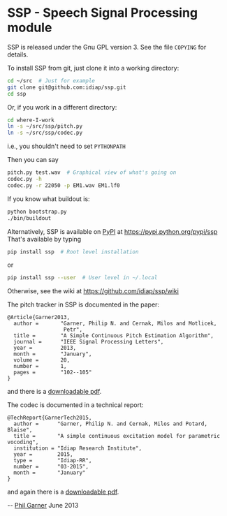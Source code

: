 # SSP - Speech Signal Processing module

SSP is released under the Gnu GPL version 3.  See the file `COPYING`
for details.

To install SSP from git, just clone it into a working directory:
```sh
cd ~/src  # Just for example
git clone git@github.com:idiap/ssp.git
cd ssp
```
Or, if you work in a different directory:
```sh
cd where-I-work
ln -s ~/src/ssp/pitch.py
ln -s ~/src/ssp/codec.py
```
i.e., you shouldn't need to set `PYTHONPATH`

Then you can say
```sh
pitch.py test.wav  # Graphical view of what's going on
codec.py -h
codec.py -r 22050 -p EM1.wav EM1.lf0
```

If you know what buildout is:
```sh
python bootstrap.py
./bin/buildout
```

Alternatively, SSP is available on
[PyPI](https://pypi.python.org/pypi) at
https://pypi.python.org/pypi/ssp  That's available by typing
```sh
pip install ssp  # Root level installation
```
or
```sh
pip install ssp --user  # User level in ~/.local
```

Otherwise, see the wiki at https://github.com/idiap/ssp/wiki

The pitch tracker in SSP is documented in the paper:
```
@Article{Garner2013,
  author =       "Garner, Philip N. and Cernak, Milos and Motlicek,
                  Petr",
  title =        "A Simple Continuous Pitch Estimation Algorithm",
  journal =      "IEEE Signal Processing Letters",
  year =         2013,
  month =        "January",
  volume =       20,
  number =       1,
  pages =        "102--105"
}
```
and there is a [downloadable
pdf](http://publications.idiap.ch/downloads/papers/2012/Garner_SPL_2012.pdf).

The codec is documented in a technical report:
```
@TechReport{GarnerTech2015,
  author =      "Garner, Philip N. and Cernak, Milos and Potard, Blaise",
  title =       "A simple continuous excitation model for parametric vocoding",
  institution = "Idiap Research Institute",
  year =        2015,
  type =        "Idiap-RR",
  number =	    "03-2015",
  month =       "January"
}
```
and again there is a [downloadable pdf](http://publications.idiap.ch/downloads/reports/2014/Garner_Idiap-RR-03-2015.pdf).

--
[Phil Garner](http://www.idiap.ch/~pgarner)
June 2013
